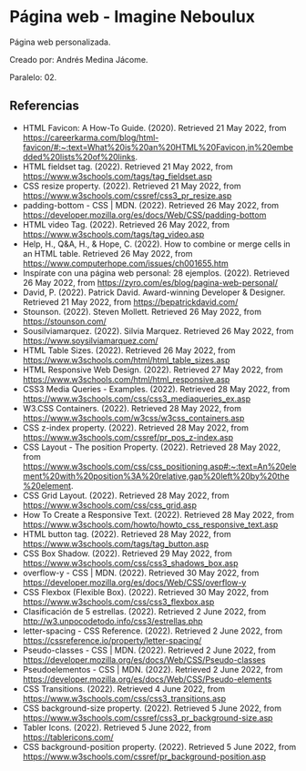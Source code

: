 # Página web - Imagine Neboulux

Página web personalizada.

Creado por: Andrés Medina Jácome.

Paralelo: 02.

## Referencias
* HTML Favicon: A How-To Guide. (2020). Retrieved 21 May 2022, from https://careerkarma.com/blog/html-favicon/#:~:text=What%20is%20an%20HTML%20Favicon,in%20embedded%20lists%20of%20links.
* HTML fieldset tag. (2022). Retrieved 21 May 2022, from https://www.w3schools.com/tags/tag_fieldset.asp
* CSS resize property. (2022). Retrieved 21 May 2022, from https://www.w3schools.com/cssref/css3_pr_resize.asp
* padding-bottom - CSS | MDN. (2022). Retrieved 26 May 2022, from https://developer.mozilla.org/es/docs/Web/CSS/padding-bottom
* HTML video Tag. (2022). Retrieved 26 May 2022, from https://www.w3schools.com/tags/tag_video.asp
* Help, H., Q&amp;A, H., & Hope, C. (2022). How to combine or merge cells in an HTML table. Retrieved 26 May 2022, from https://www.computerhope.com/issues/ch001655.htm
* Inspírate con una página web personal: 28 ejemplos. (2022). Retrieved 26 May 2022, from https://zyro.com/es/blog/pagina-web-personal/
* David, P. (2022). Patrick David. Award-winning Developer & Designer. Retrieved 21 May 2022, from https://bepatrickdavid.com/
* Stounson. (2022). Steven Mollett. Retrieved 26 May 2022, from https://stounson.com/
* Sousilviamarquez. (2022). Silvia Marquez. Retrieved 26 May 2022, from https://www.soysilviamarquez.com/
* HTML Table Sizes. (2022). Retrieved 26 May 2022, from https://www.w3schools.com/html/html_table_sizes.asp
* HTML Responsive Web Design. (2022). Retrieved 27 May 2022, from https://www.w3schools.com/html/html_responsive.asp
* CSS3 Media Queries - Examples. (2022). Retrieved 28 May 2022, from https://www.w3schools.com/css/css3_mediaqueries_ex.asp
* W3.CSS Containers. (2022). Retrieved 28 May 2022, from https://www.w3schools.com/w3css/w3css_containers.asp
* CSS z-index property. (2022). Retrieved 28 May 2022, from https://www.w3schools.com/cssref/pr_pos_z-index.asp
* CSS Layout - The position Property. (2022). Retrieved 28 May 2022, from https://www.w3schools.com/css/css_positioning.asp#:~:text=An%20element%20with%20position%3A%20relative,gap%20left%20by%20the%20element.
* CSS Grid Layout. (2022). Retrieved 28 May 2022, from https://www.w3schools.com/css/css_grid.asp
* How To Create a Responsive Text. (2022). Retrieved 28 May 2022, from https://www.w3schools.com/howto/howto_css_responsive_text.asp
* HTML button tag. (2022). Retrieved 28 May 2022, from https://www.w3schools.com/tags/tag_button.asp
* CSS Box Shadow. (2022). Retrieved 29 May 2022, from https://www.w3schools.com/css/css3_shadows_box.asp
* overflow-y - CSS | MDN. (2022). Retrieved 30 May 2022, from https://developer.mozilla.org/es/docs/Web/CSS/overflow-y
* CSS Flexbox (Flexible Box). (2022). Retrieved 30 May 2022, from https://www.w3schools.com/css/css3_flexbox.asp
* Clasificación de 5 estrellas. (2022). Retrieved 2 June 2022, from http://w3.unpocodetodo.info/css3/estrellas.php
* letter-spacing - CSS Reference. (2022). Retrieved 2 June 2022, from https://cssreference.io/property/letter-spacing/
* Pseudo-classes - CSS | MDN. (2022). Retrieved 2 June 2022, from https://developer.mozilla.org/es/docs/Web/CSS/Pseudo-classes
* Pseudoelementos - CSS | MDN. (2022). Retrieved 2 June 2022, from https://developer.mozilla.org/es/docs/Web/CSS/Pseudo-elements
* CSS Transitions. (2022). Retrieved 4 June 2022, from https://www.w3schools.com/css/css3_transitions.asp
* CSS background-size property. (2022). Retrieved 5 June 2022, from https://www.w3schools.com/cssref/css3_pr_background-size.asp
* Tabler Icons. (2022). Retrieved 5 June 2022, from https://tablericons.com/
* CSS background-position property. (2022). Retrieved 5 June 2022, from https://www.w3schools.com/cssref/pr_background-position.asp
